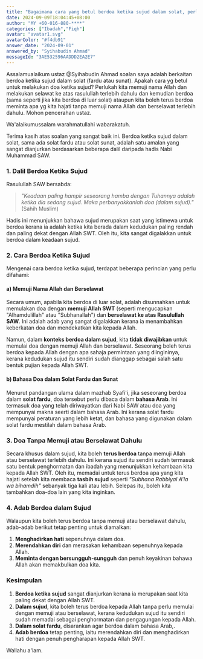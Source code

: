 ```yaml
---
title: "Bagaimana cara yang betul berdoa ketika sujud dalam solat, perlukah memuji Allah dan bersalawat sebelum berdoa?"
date: 2024-09-09T18:04:45+08:00
author: "MY +60-016-880-****"
categories: ["Ibadah","Fiqh"]
avatar: "avatar1.svg"
avatarColor: "#f4db91"
answer_date: "2024-09-01"
answered_by: "Syihabudin Ahmad"
messageId: "3AE532596AADDD2EA2E7"
---
```


Assalamualaikum ustaz @⁨Syihabudin Ahmad⁩ soalan saya adalah berkaitan berdoa ketika sujud dalam solat (fardu atau sunat). Apakah cara yg betul untuk melakukan doa ketika sujud? Perlukah kita memuji nama Allah dan melakukan selawat ke atas rasulullah terlebih dahulu dan kemudian berdoa (sama seperti jika kita berdoa di luar solat) ataupun kita boleh terus berdoa meminta apa yg kita hajati tanpa memuji nama Allah dan berselawat terlebih dahulu. Mohon pencerahan ustaz.

<!--more-->

Wa'alaikumussalam warahmatullahi wabarakatuh.

Terima kasih atas soalan yang sangat baik ini. Berdoa ketika sujud dalam solat, sama ada solat fardu atau solat sunat, adalah satu amalan yang sangat dianjurkan berdasarkan beberapa dalil daripada hadis Nabi Muhammad SAW.

### 1. **Dalil Berdoa Ketika Sujud**

Rasulullah SAW bersabda:

> *"Keadaan paling hampir seseorang hamba dengan Tuhannya adalah ketika dia sedang sujud. Maka perbanyakkanlah doa (dalam sujud)."*  
> (Sahih Muslim)

Hadis ini menunjukkan bahawa sujud merupakan saat yang istimewa untuk berdoa kerana ia adalah ketika kita berada dalam kedudukan paling rendah dan paling dekat dengan Allah SWT. Oleh itu, kita sangat digalakkan untuk berdoa dalam keadaan sujud.

### 2. **Cara Berdoa Ketika Sujud**

Mengenai cara berdoa ketika sujud, terdapat beberapa perincian yang perlu difahami:

#### a) **Memuji Nama Allah dan Berselawat**

Secara umum, apabila kita berdoa di luar solat, adalah disunnahkan untuk memulakan doa dengan **memuji Allah SWT** (seperti mengucapkan "Alhamdulillah" atau "Subhanallah") dan **berselawat ke atas Rasulullah SAW**. Ini adalah adab yang sangat digalakkan kerana ia menambahkan keberkatan doa dan mendekatkan kita kepada Allah.

Namun, dalam **konteks berdoa dalam sujud**, kita **tidak diwajibkan** untuk memulai doa dengan memuji Allah dan berselawat. Seseorang boleh terus berdoa kepada Allah dengan apa sahaja permintaan yang diingininya, kerana kedudukan sujud itu sendiri sudah dianggap sebagai salah satu bentuk pujian kepada Allah SWT.

#### b) **Bahasa Doa dalam Solat Fardu dan Sunat**

Menurut pandangan ulama dalam mazhab Syafi'i, jika seseorang berdoa dalam **solat fardu**, doa tersebut perlu dibaca dalam **bahasa Arab**. Ini termasuk doa yang telah diriwayatkan dari Nabi SAW atau doa yang mempunyai makna seerti dalam bahasa Arab. Ini kerana solat fardu mempunyai peraturan yang lebih ketat, dan bahasa yang digunakan dalam solat fardu mestilah dalam bahasa Arab.

### 3. **Doa Tanpa Memuji atau Berselawat Dahulu**

Secara khusus dalam sujud, kita boleh **terus berdoa** tanpa memuji Allah atau berselawat terlebih dahulu. Ini kerana sujud itu sendiri sudah termasuk satu bentuk penghormatan dan ibadah yang menunjukkan kehambaan kita kepada Allah SWT. Oleh itu, memadai untuk terus berdoa apa yang kita hajati setelah kita membaca **tasbih sujud** seperti *"Subhana Rabbiyal A'la wa bihamdih"* sebanyak tiga kali atau lebih. Selepas itu, boleh kita tambahkan doa-doa lain yang kita inginkan.

### 4. **Adab Berdoa dalam Sujud**

Walaupun kita boleh terus berdoa tanpa memuji atau berselawat dahulu, adab-adab berikut tetap penting untuk diamalkan:

1. **Menghadirkan hati** sepenuhnya dalam doa.
2. **Merendahkan diri** dan merasakan kehambaan sepenuhnya kepada Allah.
3. **Meminta dengan bersungguh-sungguh** dan penuh keyakinan bahawa Allah akan memakbulkan doa kita.

### Kesimpulan

1. **Berdoa ketika sujud** sangat dianjurkan kerana ia merupakan saat kita paling dekat dengan Allah SWT.
2. **Dalam sujud**, kita boleh terus berdoa kepada Allah tanpa perlu memulai dengan memuji atau berselawat, kerana kedudukan sujud itu sendiri sudah memadai sebagai penghormatan dan pengagungan kepada Allah.
3. **Dalam solat fardu**, disarankan agar berdoa dalam bahasa Arab,.
4. **Adab berdoa** tetap penting, iaitu merendahkan diri dan menghadirkan hati dengan penuh pengharapan kepada Allah SWT.

Wallahu a'lam.
